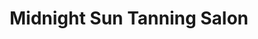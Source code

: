 ---
title: "Midnight Sun Tanning Salon"
url: /north-york/midnight-sun-tanning-salon/
shop: beauty
---